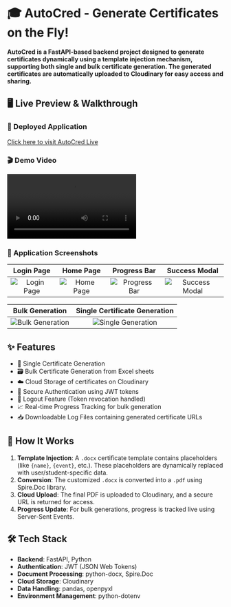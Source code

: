 # 🎓 AutoCred - Generate Certificates on the Fly!

**AutoCred is a FastAPI-based backend project designed to generate certificates dynamically using a template injection mechanism, supporting both single and bulk certificate generation. The generated certificates are automatically uploaded to Cloudinary for easy access and sharing.**

## 🖥️ Live Preview & Walkthrough

### 🔗 Deployed Application

[Click here to visit AutoCred Live](https://devsoc-autocred-demo.vercel.app/)

### 🎬 Demo Video

![AutoCred Demo Video](https://res.cloudinary.com/dkdeuduec/video/upload/v1745740362/demo_tb8ykh.mp4)

### 📸 Application Screenshots

| Login Page | Home Page | Progress Bar | Success Modal |
|:---------:|:----------:|:---------:|:----------:|
| ![Login Page](https://res.cloudinary.com/dkdeuduec/image/upload/v1745740358/login_eeou0k.jpg) | ![Home Page](https://res.cloudinary.com/dkdeuduec/image/upload/v1745740358/home_a8oats.jpg) | ![Progress Bar](https://res.cloudinary.com/dkdeuduec/image/upload/v1745740359/progress_qfqego.jpg) | ![Success Modal](https://res.cloudinary.com/dkdeuduec/image/upload/v1745740358/success_idhqpg.jpg) |

| Bulk Generation | Single Certificate Generation |
|:----------------------------:|:------------------------------:|
| ![Bulk Generation](https://res.cloudinary.com/dkdeuduec/image/upload/v1745740359/bulk_rh9vam.jpg) | ![Single Generation](https://res.cloudinary.com/dkdeuduec/image/upload/v1745740358/single_ojwasz.jpg) |



## ✨ Features
<ul>
   <li>🧾 Single Certificate Generation</li>
   <li>🗃️ Bulk Certificate Generation from Excel sheets</li>
   <li>☁️ Cloud Storage of certificates on Cloudinary</li>
   <li>🔐 Secure Authentication using JWT tokens</li>
   <li>🚪 Logout Feature (Token revocation handled)</li>
   <li>📈 Real-time Progress Tracking for bulk generation</li>
   <li>📥 Downloadable Log Files containing generated certificate URLs</li>
</ul>

## 🧠 How It Works

1. **Template Injection**: A `.docx` certificate template contains placeholders (like `{name}`, `{event}`, etc.). These placeholders are dynamically replaced with user/student-specific data.
2. **Conversion**: The customized `.docx` is converted into a `.pdf` using Spire.Doc library.
3. **Cloud Upload**: The final PDF is uploaded to Cloudinary, and a secure URL is returned for access.
4. **Progress Update**: For bulk generations, progress is tracked live using Server-Sent Events.


## 🛠️ Tech Stack

- **Backend**: FastAPI, Python
- **Authentication**: JWT (JSON Web Tokens)
- **Document Processing**: python-docx, Spire.Doc
- **Cloud Storage**: Cloudinary
- **Data Handling**: pandas, openpyxl
- **Environment Management**: python-dotenv


